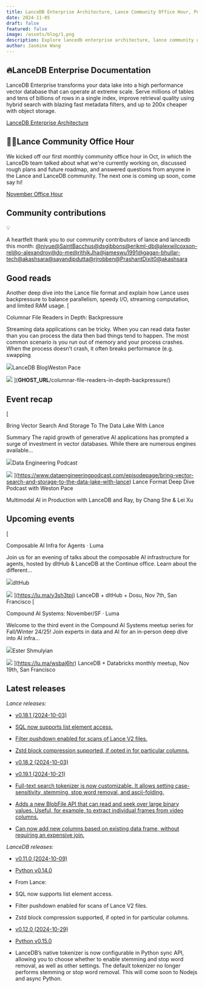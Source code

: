 ```yaml
---
title: LanceDB Enterprise Architecture, Lance Community Office Hour, Petabyte Scale Multimodal AI
date: 2024-11-05
draft: false
featured: false
image: /assets/blog/1.png
description: Explore lancedb enterprise architecture, lance community office hour, petabyte scale multimodal ai with practical insights and expert guidance from the LanceDB team.
author: Jasmine Wang
---
```

## 🔥LanceDB Enterprise Documentation

LanceDB Enterprise transforms your data lake into a high performance vector database that can operate at extreme scale. Serve millions of tables and tens of billions of rows in a single index, improve retrieval quality using hybrid search with blazing fast metadata filters, and up to 200x cheaper with object storage.

[LanceDB Enterprise Architecture](https://docs.lancedb.com/enterprise/architecture/architecture)

## 👩‍💻Lance Community Office Hour 

We kicked off our first monthly community office hour in Oct, in which the LanceDb team talked about what we're currently working on, discussed rough plans and future roadmap, and answered questions from anyone in the Lance and LanceDB community. The next one is coming up soon, come say hi! 

[November Office Hour](https://lu.ma/xsww4yz2)

## Community contributions

💡

A heartfelt thank you to our community contributors of lance and lancedb this month: [@niyue](https://github.com/niyue)[@SaintBacchus](https://github.com/SaintBacchus)[@dsgibbons](https://github.com/dsgibbons)[@erikml-db](https://github.com/erikml-db)[@alexwilcoxson-rel](https://github.com/alexwilcoxson-rel)[@o-alexandrov](https://github.com/o-alexandrov)[@do-me](https://github.com/do-me)[@rithikJha](https://github.com/rithikJha)[@jameswu1991](https://github.com/jameswu1991)[@gagan-bhullar-tech](https://github.com/gagan-bhullar-tech)[@akashsara](https://github.com/akashsara)[@sayandipdutta](https://github.com/sayandipdutta)[@rjrobben](https://github.com/rjrobben)[@PrashantDixit0](https://github.com/PrashantDixit0)[@akashsara](https://github.com/akashsara)

## Good reads

Another deep dive into the Lance file format and explain how Lance uses backpressure to balance parallelism, speedy I/O, streaming computation, and limited RAM usage.
[

Columnar File Readers in Depth: Backpressure

Streaming data applications can be tricky. When you can read data faster than you can process the data then bad things tend to happen. The most common scenario is you run out of memory and your process crashes. When the process doesn’t crash, it often breaks performance (e.g. swapping

![](__GHOST_URL__/content/images/size/w256h256/2024/04/lancedb-symbol--1-.png)LanceDB BlogWeston Pace

![](__GHOST_URL__/content/images/size/w1200/2024/09/Designer-4-.jpeg)
](__GHOST_URL__/columnar-file-readers-in-depth-backpressure/)
## Event recap
[

Bring Vector Search And Storage To The Data Lake With Lance

Summary
The rapid growth of generative AI applications has prompted a surge of investment in vector databases. While there are numerous engines available…

![](https://www.dataengineeringpodcast.com/apple-touch-icon.png)Data Engineering Podcast

![](https://assets.podhome.fm/f6ff0caa-931b-4c08-bfdd-08dc7f5cd336/638557928872209534cover.jpg?1271615768)
](https://www.dataengineeringpodcast.com/episodepage/bring-vector-search-and-storage-to-the-data-lake-with-lance)
Lance Format Deep Dive Podcast with Weston Pace

Multimodal AI in Production with LanceDB and Ray, by Chang She & Lei Xu

## Upcoming events
[

Composable AI Infra for Agents · Luma

Join us for an evening of talks about the composable AI infrastructure for agents, hosted by dltHub & LanceDB at the Continue office. Learn about the different…

![](https://lu.ma/apple-touch-icon.png)dltHub

![](https://social-images.lu.ma/cdn-cgi/image/format=auto,fit=cover,dpr=1,background=white,quality=75,width=800,height=419/api/event-one?calendar_avatar=https%3A%2F%2Fcdn.lu.ma%2Favatars-default%2Fcommunity_avatar_3.png&amp;calendar_name&amp;color0=%23a4a1a4&amp;color1=%23c1d39c&amp;color2=%230c2227&amp;color3=%23cef355&amp;host_avatar=https%3A%2F%2Fimages.lumacdn.com%2Favatars%2Fc1%2F429c08b5-d3e4-47ac-9358-6c0177fb7c0d&amp;host_name=dltHub&amp;img=https%3A%2F%2Fimages.lumacdn.com%2Fgallery-images%2Fuf%2Fe3669461-2913-4b97-b00a-babcdbb5f5af&amp;name=Composable%20AI%20Infra%20for%20Agents)
](https://lu.ma/y3sh3tpj)
LanceDB + dltHub + Dosu, Nov 7th, San Francisco
[

Compound AI Systems: November/SF · Luma

Welcome to the third event in the Compound AI Systems meetup series for Fall/Winter 24/25!
Join experts in data and AI for an in-person deep dive into AI infra…

![](https://lu.ma/apple-touch-icon.png)Ester Shmulyian

![](https://social-images.lu.ma/cdn-cgi/image/format=auto,fit=cover,dpr=1,background=white,quality=75,width=800,height=419/api/event-one?calendar_avatar=https%3A%2F%2Fcdn.lu.ma%2Favatars-default%2Fcommunity_avatar_5.png&amp;calendar_name=Compound%20AI%20Systems&amp;color0=%23242323&amp;color1=%236e7272&amp;color2=%23414343&amp;color3=%23f3f3f3&amp;host_avatar=https%3A%2F%2Fcdn.lu.ma%2Favatars-default%2Favatar_15.png&amp;host_name=Ester%20Shmulyian&amp;img=https%3A%2F%2Fimages.lumacdn.com%2Fgallery-images%2F87%2F247532fb-2a79-4de4-91b1-752855f5b1b8&amp;name=Compound%20AI%20Systems%3A%20November%2FSF)
](https://lu.ma/wsbaj6hr)
LanceDB + Databricks monthly meetup, Nov 19th, San Francisco

## Latest releases

*Lance releases:*

- [v0.18.1 (2024-10-03)](https://github.com/lancedb/lance/releases/tag/v0.18.1)
- [SQL now supports list element access.](https://github.com/lancedb/lance/pull/2966)
- [Filter pushdown enabled for scans of Lance V2 files.](https://github.com/lancedb/lance/pull/2913)
- [Zstd block compression supported, if opted in for particular columns.](https://github.com/lancedb/lance/pull/2878)

- [v0.18.2 (2024-10-03)](https://github.com/lancedb/lance/releases/tag/v0.18.2)
- [v0.19.1 (2024-10-21)](https://github.com/lancedb/lance/releases/tag/v0.19.1)
- [Full-text search tokenizer is now customizable. It allows setting case-sensitivity, stemming, stop word removal, and ascii-folding.](https://github.com/lancedb/lance/pull/2992)
- [Adds a new BlobFile API that can read and seek over large binary values. Useful, for example, to extract individual frames from video columns.](https://github.com/lancedb/lance/pull/2983)
- [Can now add new columns based on existing data frame, without requiring an expensive join.](https://github.com/lancedb/lance/pull/3010)

*LanceDB releases:*

- [v0.11.0 (2024-10-09)](https://github.com/lancedb/lancedb/releases/tag/v0.11.0)
- [Python v0.14.0](https://github.com/lancedb/lancedb/releases/tag/python-v0.14.0)
- From Lance:
- SQL now supports list element access.
- Filter pushdown enabled for scans of Lance V2 files.
- Zstd block compression supported, if opted in for particular columns.

- [v0.12.0 (2024-10-29)](https://github.com/lancedb/lancedb/releases/tag/v0.12.0)
- [Python v0.15.0](https://github.com/lancedb/lancedb/releases/tag/python-v0.15.0)
- LanceDB’s native tokenizer is now configurable in Python sync API, allowing you to choose whether to enable stemming and stop word removal, as well as other settings. The default tokenizer no longer performs stemming or stop word removal. This will come soon to Nodejs and async Python.
